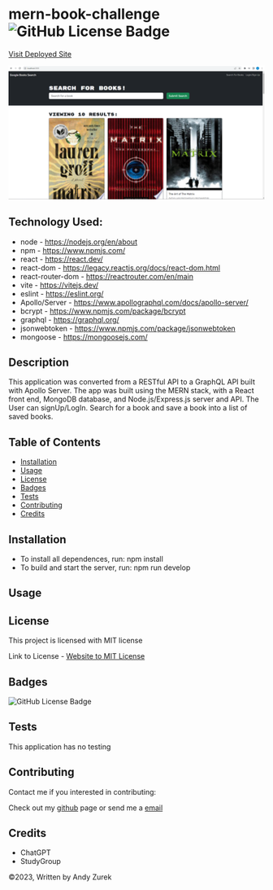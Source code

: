 # mern-book-challenge ![GitHub License Badge](https://img.shields.io/badge/License-MIT-yellow)

[Visit Deployed Site](https://book-challenge-vmzi.onrender.com)

![MERN-book-challenge](./Screenshot.png)

## Technology Used:

 * node - https://nodejs.org/en/about
 * npm - https://www.npmjs.com/
 * react - https://react.dev/
 * react-dom - https://legacy.reactjs.org/docs/react-dom.html
 * react-router-dom - https://reactrouter.com/en/main
 * vite - https://vitejs.dev/
 * eslint - https://eslint.org/
 * Apollo/Server - https://www.apollographql.com/docs/apollo-server/
 * bcrypt - https://www.npmjs.com/package/bcrypt
 * graphql - https://graphql.org/
 * jsonwebtoken - https://www.npmjs.com/package/jsonwebtoken
 * mongoose - https://mongoosejs.com/
 
 ## Description

  This application was converted from a RESTful API to a GraphQL API built with Apollo Server. The app was built using the MERN stack, with a React front end, MongoDB database, and Node.js/Express.js server and API.  The User can signUp/LogIn. Search for a book and save a book into a list of saved books. 

 ## Table of Contents
  
   * [Installation](#installation)
   * [Usage](#usage)
   * [License](#license)
   * [Badges](#badges)
   * [Tests](#tests)
   * [Contributing](#contributing)
   * [Credits](#credits)

## Installation

* To install all dependences, run: npm install
* To build and start the server, run: npm run develop

## Usage




## License

 This project is licensed with MIT license

 Link to License - [Website to MIT License]((https://opensource.org/license/mit))

 ## Badges

 ![GitHub License Badge](https://img.shields.io/badge/License-MIT-yellow)

 ## Tests
 
 This application has no testing

 ## Contributing

 Contact me if you interested in contributing:

 Check out my [github](https://github.com/AZurek17) page or send me a [email](mailto:andyzurek@gmail.com)

 ## Credits

 * ChatGPT
 * StudyGroup

 &copy;2023, Written by Andy Zurek